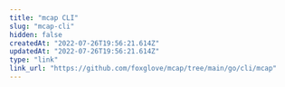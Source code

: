```yaml
---
title: "mcap CLI"
slug: "mcap-cli"
hidden: false
createdAt: "2022-07-26T19:56:21.614Z"
updatedAt: "2022-07-26T19:56:21.614Z"
type: "link"
link_url: "https://github.com/foxglove/mcap/tree/main/go/cli/mcap"
---
```

